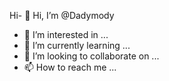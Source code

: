 Hi- 👋 Hi, I’m @Dadymody
- 👀 I’m interested in ...
- 🌱 I’m currently learning ...
- 💞️ I’m looking to collaborate on ...
- 📫 How to reach me ...

<!---
Dadymody/Dadymody is a ✨ special ✨ repository because its `README.md` (this file) appears on your GitHub profile.
You can click the Preview link to take a look at your changes.
--->
